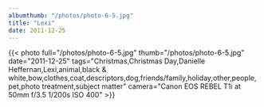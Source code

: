 ```yaml
---
albumthumb: "/photos/photo-6-5.jpg"
title: "Lexi"
date: 2011-12-25
---
```

{{< photo full="/photos/photo-6-5.jpg" thumb="/photos/photo-6-5.jpg" date="2011-12-25" tags="Christmas,Christmas Day,Danielle Heffernan,Lexi,animal,black & white,bow,clothes,coat,descriptors,dog,friends/family,holiday,other,people,pet,photo treatment,subject matter" camera="Canon EOS REBEL T1i at 50mm f/3.5 1/200s ISO 400" >}}
